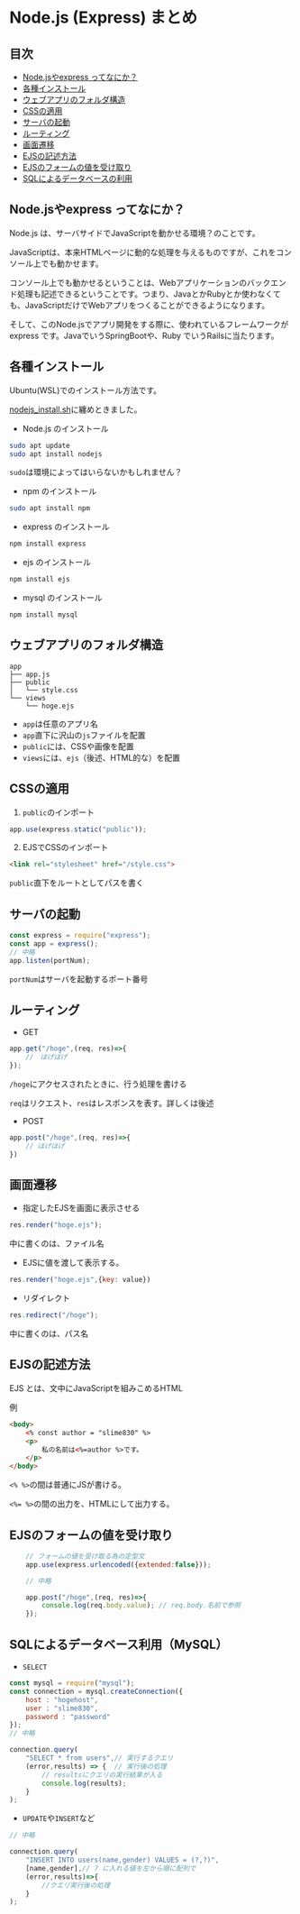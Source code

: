 # Node.js (Express) まとめ

## 目次
- [Node.jsやexpress ってなにか？](#nodejsやexpress-ってなにか)
- [各種インストール](#各種インストール)
- [ウェブアプリのフォルダ構造](#ウェブアプリのフォルダ構造)
- [CSSの適用](#cssの適用)
- [サーバの起動](#サーバの起動)
- [ルーティング](#ルーティング)
- [画面遷移](#画面遷移)
- [EJSの記述方法](#ejsの記述方法)
- [EJSのフォームの値を受け取り](#ejsのフォームの値を受け取り)
- [SQLによるデータベースの利用](#sqlによるデータベース利用mysql)

## Node.jsやexpress ってなにか？
Node.js は、サーバサイドでJavaScriptを動かせる環境？のことです。

JavaScriptは、本来HTMLページに動的な処理を与えるものですが、これをコンソール上でも動かせます。

コンソール上でも動かせるということは、Webアプリケーションのバックエンド処理も記述できるということです。つまり、JavaとかRubyとか使わなくても、JavaScriptだけでWebアプリをつくることができるようになります。

そして、このNode.jsでアプリ開発をする際に、使われているフレームワークがexpress です。JavaでいうSpringBootや、Ruby でいうRailsに当たります。

## 各種インストール
Ubuntu(WSL)でのインストール方法です。

[nodejs_install.sh](./nodejs_install.sh)に纏めときました。

- Node.js のインストール
```bash
sudo apt update
sudo apt install nodejs
```
`sudo`は環境によってはいらないかもしれません？

- npm のインストール
```bash
sudo apt install npm
```

- express のインストール
```bash
npm install express
```

- ejs のインストール
```bash
npm install ejs
```

- mysql のインストール
```bash
npm install mysql
```

## ウェブアプリのフォルダ構造
```
app
├── app.js
├── public
│   └── style.css
└── views
    └── hoge.ejs
```
- `app`は任意のアプリ名
- `app`直下に沢山の`js`ファイルを配置
- `public`には、CSSや画像を配置
- `views`には、`ejs`（後述、HTML的な）を配置

## CSSの適用
1. `public`のインポート
```javascript
app.use(express.static("public"));
```

2. EJSでCSSのインポート
```html
<link rel="stylesheet" href="/style.css">
```
`public`直下をルートとしてパスを書く

## サーバの起動
```js
const express = require("express");
const app = express();
// 中略
app.listen(portNum);
```

`portNum`はサーバを起動するポート番号

## ルーティング
- GET
```javascript
app.get("/hoge",(req, res)=>{
    //　ほげほげ
});
```
`/hoge`にアクセスされたときに、行う処理を書ける

`req`はリクエスト、`res`はレスポンスを表す。詳しくは後述

- POST
```javascript
app.post("/hoge",(req, res)=>{
    // ほげほげ
})
```

## 画面遷移

- 指定したEJSを画面に表示させる  
```javascript
res.render("hoge.ejs");
```
中に書くのは、ファイル名

- EJSに値を渡して表示する。
```javascript
res.render("hoge.ejs",{key: value})
```
- リダイレクト
```javascript
res.redirect("/hoge");
```
中に書くのは、パス名

## EJSの記述方法
EJS とは、文中にJavaScriptを組みこめるHTML

例
```html
<body>
    <% const author = "slime830" %>
    <p>
        私の名前は<%=author %>です。
    </p>
</body>
```

`<% %>`の間は普通にJSが書ける。

`<%= %>`の間の出力を、HTMLにして出力する。

## EJSのフォームの値を受け取り
```javascript
    // フォームの値を受け取る為の定型文
    app.use(express.urlencoded({extended:false}));

    // 中略

    app.post("/hoge",(req, res)=>{
        console.log(req.body.value); // req.body.名前で参照
    });
```

## SQLによるデータベース利用（MySQL）
- `SELECT`
```javascript
const mysql = require("mysql"); 
const connection = mysql.createConnection({
    host : "hogehost",
    user : "slime830",
    password : "password"
});
// 中略

connection.query(
    "SELECT * from users",// 実行するクエリ
    (error,results) => {  // 実行後の処理
        // resultsにクエリの実行結果が入る
        console.log(results); 
    }
);
```
- `UPDATE`や`INSERT`など
```javascript
// 中略

connection.query(
    "INSERT INTO users(name,gender) VALUES = (?,?)",
    [name,gender],// ? に入れる値を左から順に配列で
    (error,results)=>{
        //クエリ実行後の処理
    }
);
```